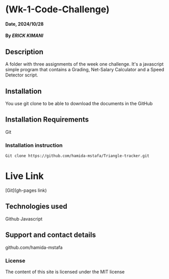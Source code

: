 # (Wk-1-Code-Challenge)

#### Date, 2024/10/28

#### By *ERICK KIMANI*

## Description
A folder with three assignments of the week one challenge.
It's a javascript simple program that contains a Grading, Net-Salary Calculator and a Speed Detector script.

## Installation
You use git clone to be able to download the documents in the GitHub

## Installation Requirements
Git

### Installation instruction
```
Git clone https://github.com/hamida-mstafa/Triangle-tracker.git

```

# Live Link
[Git](gh-pages link)

## Technologies used
Github
Javascript

## Support and contact details
github.com/hamida-mstafa

### License
The content of this site is licensed under the MIT license

